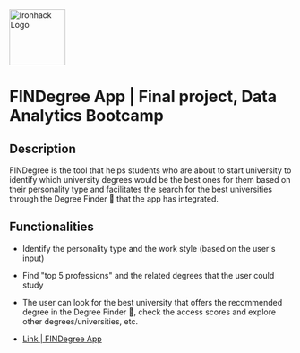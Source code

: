 <img src="https://bit.ly/2VnXWr2" alt="Ironhack Logo" width="100"/>

# FINDegree App | Final project, Data Analytics Bootcamp

## Description

FINDegree is the tool that helps students who are about to start university to identify which university degrees would be the best ones for them based on their personality type and facilitates the search for the best universities through the Degree Finder 🔎 that the app has integrated.

## Functionalities

- Identify the personality type and the work style (based on the user's input)
- Find "top 5 professions" and the related degrees that the user could study
- The user can look for the best university that offers the recommended degree in the Degree Finder 🔎, check the access scores and explore other degrees/universities, etc.

- [Link | FINDegree App](https://albanmg-findegree-app-final-project-boo--home--findegree-7nkx3x.streamlitapp.com/)
